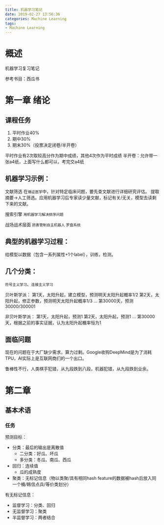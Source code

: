 ```yaml
---
title: 机器学习笔记
date: 2019-02-27 13:56:36
categories: Machine Learning
tags: 
- Machine Learning
---
```


# 概述

机器学习复习笔记

参考书目：西瓜书

# 第一章 绪论

## 课程任务
1. 平时作业40%
2. 期中30%
3. 期末30%（投票决定闭卷/半开卷）

平时作业有2次取较高分作为期中成绩，其他4次作为平时成绩
半开卷：允许带一张a4纸，上面写什么都可以，考完交a4纸

## 机器学习示例：
文献筛选
在`循证医学`中，针对特定临床问题，要先查文献进行详细研究评估。
提取摘要->人工筛选。应用机器学习后专家读少量文献，标记有关/无关，模型去读剩下来的文献。

搜索引擎
`用机器学习解决排序问题`

战场战术层面
`损害管制自主机器人`
`罗盘系统`

## 典型的机器学习过程：
给模型以数据（包含一系列属性+1个label），训练，检测。

## 几个分类：
`符号主义学习`、`连接主义学习`

贝叶斯学派：
第1天，太阳升起，建立模型，预测明天太阳升起概率1/2
第2天，太阳升起，修正参数，预测明天太阳升起概率1/3
...
第30000天，预测30000/300001

非贝叶斯学派：
第1天，太阳升起，预测1
第2天，太阳升起，预测1
...
第30000天，根据之前的事实证据，认为太阳升起概率恒为1

## 面临问题

现在的问题在于大厂缺少需求，算力过剩。Google收购DeepMind是为了消耗TPU，AI实际上是互联网商们的一个出口。

鲁棒性不行，人类棋手犯错，从九段跌到八段，机器犯错，从九段跌到业余。

# 第二章 

## 基本术语

### 任务
预测目标：
* 分类：最后的输出是离散值
    * 二分类：好瓜、坏瓜
    * 多分类：冬瓜、南瓜、西瓜
* 回归：连续值
    * 瓜的成熟度
* 聚类：无标记信息（物以类聚/具有相同hash feature的数据被hash后放入同一个桶/韩信点兵/等价类划分）

有无标记信息：
* 监督学习：分类、回归
* 无监督学习：聚类
* 半监督学习：两者结合
